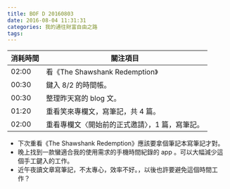 ```yaml
---
title: BOF D 20160803
date: 2016-08-04 11:31:31
categories: 我的通往財富自由之路
tags:
---
```


消耗時間 | 關注項目
-------- | --------
02:00 | 看《The Shawshank Redemption》
00:30 | 鍵入 8/2 的時間帳。
00:30 | 整理昨天寫的 blog 文。
01:20 | 重看笑來專欄文，寫筆記，共 4 篇。
02:00 | 重看專欄文〈開始前的正式邀請〉，1 篇，寫筆記。


- 下次重看《The Shawshank Redemption》應該要拿個筆記本寫筆記才對。
- 晚上找到一款蠻適合我的使用需求的手機時間紀錄的 app 。可以大幅減少這個手工鍵入的工作。
- 近午夜讀文章寫筆記，不太專心，效率不好。，以後也許要避免這個時間工作？
